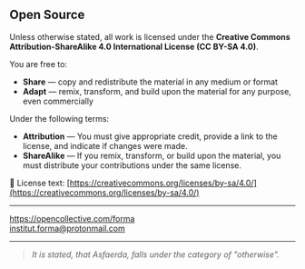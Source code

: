## Open Source

Unless otherwise stated, all work is licensed under the **Creative Commons Attribution-ShareAlike 4.0 International License (CC BY-SA 4.0)**.

You are free to:

- **Share** — copy and redistribute the material in any medium or format
- **Adapt** — remix, transform, and build upon the material for any purpose, even commercially

Under the following terms:

- **Attribution** — You must give appropriate credit, provide a link to the license, and indicate if changes were made.
- **ShareAlike** — If you remix, transform, or build upon the material, you must distribute your contributions under the same license.

📄 License text: [https://creativecommons.org/licenses/by-sa/4.0/](https://creativecommons.org/licenses/by-sa/4.0/)



---  
https://opencollective.com/forma  
<a href="&#109;&#97;&#105;&#108;&#116;&#111;&#58;&#105;&#110;&#115;&#116;&#105;&#116;&#117;&#116;&#46;&#102;&#111;&#114;&#109;&#97;&#64;&#112;&#114;&#111;&#116;&#111;&#110;&#109;&#97;&#105;&#108;&#46;&#99;&#111;&#109;">&#105;&#110;&#115;&#116;&#105;&#116;&#117;&#116;&#46;&#102;&#111;&#114;&#109;&#97;&#64;&#112;&#114;&#111;&#116;&#111;&#110;&#109;&#97;&#105;&#108;&#46;&#99;&#111;&#109;</a>

---
> *It is stated, that Asfaerda, falls under the category of "otherwise".*
